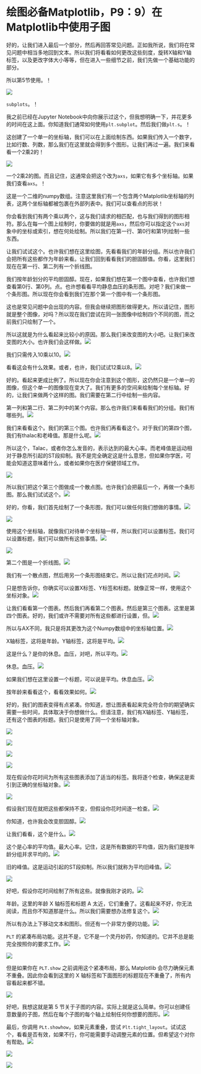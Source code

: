 # 绘图必备Matplotlib，P9：9）在Matplotlib中使用子图 

好的，让我们进入最后一个部分，然后再回答常见问题。正如我所说，我们将在常见问题中相当多地回到文本。所以我们将看看如何更改这些刻度，旋转X轴和Y轴标签，以及更改字体大小等等，但在进入一些细节之前，我们先做一个基础功能的部分。

所以第5节使用。！[](img/558551509e8aea69421f10f8e194eb25_1.png)

![](img/558551509e8aea69421f10f8e194eb25_2.png)

`subplots`。！[](img/558551509e8aea69421f10f8e194eb25_4.png)

我之前已经在Jupyter Notebook中向你展示过这个，但我想明确一下，并花更多的时间在这上面。你知道我们通常如何使用`plt.subplot`。然后我们做`plt.s`。！[](img/558551509e8aea69421f10f8e194eb25_6.png)

这创建了一个单一的坐标轴，我们可以在上面绘制东西。如果我们传入一个数字，比如行数、列数，那么我们在这里就会得到多个图形。让我们再过一遍。我们来看看一个2乘2的！[](img/558551509e8aea69421f10f8e194eb25_8.png)

![](img/558551509e8aea69421f10f8e194eb25_9.png)

一个2乘2的图。而且记住，这通常会把这个改为`axs`，如果它有多个坐标轴。如果我们查看`axs`。！[](img/558551509e8aea69421f10f8e194eb25_11.png)

这是一个二维的numpy数组。注意这里我们有一个包含两个Matplotlib坐标轴的列表，这两个坐标轴都被包裹在外部列表中。我们可以查看点的形状！[](img/558551509e8aea69421f10f8e194eb25_13.png)

你会看到我们有两个乘以两个，这与我们请求的相匹配，也与我们得到的图形相符。那么在每一个图上绘制时，你要做的就是用`axs`，然后你可以指定这个`axs`对象中的坐标或索引，想在何处绘制。所以我们在第一行、第0行和第1列绘制一些东西。

让我们试试这个。也许我们想在这里绘图，先看看我们的年龄分组。所以也许我们会把所有这些都作为年龄来看。让我们回到看看我们的胆固醇值。你看，这里我们现在在第一行、第二列有一个折线图。

我们按年龄划分的平均胆固醇。现在，如果我们想在第一个图中查看，也许我们想查看第0行、第0列。点。也许想看看平均静息血压的条形图。对吧？我们来做一个条形图。所以现在你会看到我们在那个第一个图中有一个条形图。

这也是常见问题中会出现的内容。但我会继续把图形做得更大。所以请记住，图形就是整个图像，对吗？所以现在我们尝试在同一张图像中绘制四个不同的图，而之前我们只绘制了一个。

所以这就是为什么看起来比较小的原因。那么我们来改变图的大小吧。让我们来改变图的大小。也许我们会这样做。![](img/558551509e8aea69421f10f8e194eb25_15.png)

我们只需传入10乘以10。![](img/558551509e8aea69421f10f8e194eb25_17.png)

看看这会有什么效果。或者，也许，我们试试12乘以8。![](img/558551509e8aea69421f10f8e194eb25_19.png)

好的。看起来更成比例了。所以现在你会注意到这个图形，这仍然只是一个单一的图像，但这个单一的图像现在变大了。我们有更多的空间来绘制每个坐标轴。好的，让我们来做两个这样的图。我们需要在第二行中绘制一些内容。

第一列和第二行、第二列中的某个内容。那么也许我们来看看我们的分组。我们有哪些列。![](img/558551509e8aea69421f10f8e194eb25_21.png)

我们来看看这个。我们的第三个图。也许我们再看看这个。对于我们的第四个图，我们有thalac和老峰值。那是什么呢。![](img/558551509e8aea69421f10f8e194eb25_23.png)

所以这个，Talac，或者你怎么发音的，表示达到的最大心率。而老峰值是运动相对于静息所引起的ST段抑制。我不是完全确定这是什么意思，但如果你学医，可能会知道这意味着什么，或者如果你在医疗保健领域工作。

![](img/558551509e8aea69421f10f8e194eb25_25.png)

所以我们把这个第三个图做成一个散点图。也许我们会把最后一个，再做一个条形图。那么我们试试这个。![](img/558551509e8aea69421f10f8e194eb25_27.png)

好的，你看，我们首先绘制了一个条形图，我们可以做任何我们想做的事情。![](img/558551509e8aea69421f10f8e194eb25_29.png)

![](img/558551509e8aea69421f10f8e194eb25_30.png)

使用这个坐标轴，就像我们对待单个坐标轴一样，所以我们可以设置标签。我们可以设置标题，我们可以做所有这些事情。![](img/558551509e8aea69421f10f8e194eb25_32.png)

![](img/558551509e8aea69421f10f8e194eb25_33.png)

第二个图是一个折线图。![](img/558551509e8aea69421f10f8e194eb25_35.png)

我们有一个散点图，然后用另一个条形图结束它。所以让我们花点时间。![](img/558551509e8aea69421f10f8e194eb25_37.png)

只是想告诉你，你确实可以设置X标签、Y标签和标题。就像正常一样，使用这个坐标对象。![](img/558551509e8aea69421f10f8e194eb25_39.png)

让我们看看第一个图表。然后我们再看第二个图表。然后是第三个图表。这里是第四个图表。好的，我们或许不需要对所有这些都进行设置，但。![](img/558551509e8aea69421f10f8e194eb25_41.png)

所以与AX不同，我只是将其更改为这个Numpy数组中的坐标轴位置。![](img/558551509e8aea69421f10f8e194eb25_43.png)

X轴标签，这将是年龄。Y轴标签，这将是平均。![](img/558551509e8aea69421f10f8e194eb25_45.png)

这是什么？是你的休息。血压，对吧，所以平均。![](img/558551509e8aea69421f10f8e194eb25_47.png)

休息。血压。![](img/558551509e8aea69421f10f8e194eb25_49.png)

如果我们想在这里设置一个标题，可以说是平均。休息血压。![](img/558551509e8aea69421f10f8e194eb25_51.png)

按年龄来看看这个，看看效果如何。![](img/558551509e8aea69421f10f8e194eb25_53.png)

好的，我们的图表变得有点紧凑。你知道，想让图表看起来完全符合你的期望确实需要一些时间，具体取决于你想做什么。但请注意，我们有X轴标签、Y轴标签，还有这个图表的标题。我们只是使用了同一个坐标轴对象。 

![](img/558551509e8aea69421f10f8e194eb25_55.png)

![](img/558551509e8aea69421f10f8e194eb25_56.png)

![](img/558551509e8aea69421f10f8e194eb25_57.png)

![](img/558551509e8aea69421f10f8e194eb25_58.png)

现在假设你花时间为所有这些图表添加了适当的标签。我将逐个检查，确保这是索引到正确的坐标轴对象。![](img/558551509e8aea69421f10f8e194eb25_60.png)

![](img/558551509e8aea69421f10f8e194eb25_61.png)

假设我们现在就把这些都保持不变，但假设你花时间逐一检查。![](img/558551509e8aea69421f10f8e194eb25_63.png)

你知道，也许我会改变胆固醇。![](img/558551509e8aea69421f10f8e194eb25_65.png)

让我们看看，这个是什么。![](img/558551509e8aea69421f10f8e194eb25_67.png)

这个是心率的平均值。最大心率。记住，这是所有数据的平均值，因为我们是按年龄分组并求平均的。![](img/558551509e8aea69421f10f8e194eb25_69.png)

旧的峰值。这是运动引起的ST段抑制。所以我们就称为平均旧峰值。![](img/558551509e8aea69421f10f8e194eb25_71.png)

![](img/558551509e8aea69421f10f8e194eb25_72.png)

好吧，假设你花时间绘制了所有这些。就像我刚才说的。![](img/558551509e8aea69421f10f8e194eb25_74.png)

年龄。这里的年龄 X 轴标签和标题 A 太近，它们重叠了。这看起来不好，你无法阅读，而且你不知道那是什么。所以我们需要想办法修复这个。![](img/558551509e8aea69421f10f8e194eb25_76.png)

所以有办法上下移动文本和图形。但还有一个非常方便的功能。![](img/558551509e8aea69421f10f8e194eb25_78.png)

`PLT` 的紧凑布局功能。这并不是，它不是一个灵丹妙药，你知道的。它并不总是能完全按照你的要求工作。![](img/558551509e8aea69421f10f8e194eb25_80.png)

![](img/558551509e8aea69421f10f8e194eb25_81.png)

但是如果你在 `PLT.show` 之前调用这个紧凑布局，那么 Matplotlib 会尽力确保元素不重叠。因此你会看到这里的 X 轴标签和下面图形的标题现在不重叠了，所有内容看起来都不错。

![](img/558551509e8aea69421f10f8e194eb25_83.png)

好吧，我想这就是第 5 节关于子图的内容。实际上就是这么简单。你可以创建任意数量的子图，然后在每个子图的每个轴上绘制任何你想要的图形。![](img/558551509e8aea69421f10f8e194eb25_85.png)

最后，你调用 `PLt.showhow`，如果元素重叠，尝试 `Plt.tight_layout`。试试这个，看看是否有效，如果不行，你可能需要手动调整元素的位置。但希望这个对你有帮助。![](img/558551509e8aea69421f10f8e194eb25_87.png)

![](img/558551509e8aea69421f10f8e194eb25_88.png)

![](img/558551509e8aea69421f10f8e194eb25_89.png)

